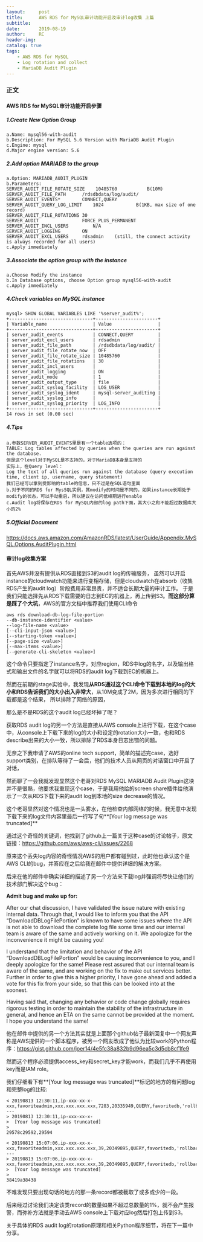 ```yaml
---
layout:     post
title:      AWS RDS for MySQL审计功能开启及审计log收集 上篇
subtitle:  	
date:       2019-08-19
author:     RC
header-img: 
catalog: true
tags:
    - AWS RDS for MySQL
    - Log rotation and collect
    - MariaDB Audit Plugin
---
```


### 正文
#### AWS RDS for MySQL审计功能开启步骤
##### 1.Create New Option Group
```
a.Name: mysql56-with-audit
b.Description: For MySQL 5.6 Version with MariaDB Audit Plugin
c.Engine: mysql
d.Major engine version: 5.6
```
##### 2.Add option MARIADB to the group
```
a.Option: MARIADB_AUDIT_PLUGIN
b.Parameters: 
SERVER_AUDIT_FILE_ROTATE_SIZE	 10485760 			B(10M)
SERVER_AUDIT_FILE_PATH		/rdsdbdata/log/audit/
SERVER_AUDIT_EVENTS* 		CONNECT,QUERY
SERVER_AUDIT_QUERY_LOG_LIMIT	1024 			B(1KB, max size of one record)
SERVER_AUDIT_FILE_ROTATIONS	30
SERVER_AUDIT				FORCE_PLUS_PERMANENT
SERVER_AUDIT_INCL_USERS 		N/A
SERVER_AUDIT_LOGGING		ON
SERVER_AUDIT_EXCL_USERS		rdsadmin	(still, the connect activity is always recorded for all users)
c.Apply immediately
```
##### 3.Associate the option group with the instance
```
a.Choose Modify the instance
b.In Database options, choose Option group mysql56-with-audit
c.Apply immediately
```
##### 4.Check variables on MySQL instance
```
mysql> SHOW GLOBAL VARIABLES LIKE '%server_audit%';
+-------------------------------+-----------------------+
| Variable_name                 | Value                 |
+-------------------------------+-----------------------+
| server_audit_events           | CONNECT,QUERY         |
| server_audit_excl_users       | rdsadmin              |
| server_audit_file_path        | /rdsdbdata/log/audit/ |
| server_audit_file_rotate_now  | OFF                   |
| server_audit_file_rotate_size | 10485760              |
| server_audit_file_rotations   | 30                    |
| server_audit_incl_users       |                       |
| server_audit_logging          | ON                    |
| server_audit_mode             | 1                     |
| server_audit_output_type      | file                  |
| server_audit_syslog_facility  | LOG_USER              |
| server_audit_syslog_ident     | mysql-server_auditing |
| server_audit_syslog_info      |                       |
| server_audit_syslog_priority  | LOG_INFO              |
+-------------------------------+-----------------------+
14 rows in set (0.00 sec)
```
##### 4.Tips
```
a.参数SERVER_AUDIT_EVENTS里是有一个table选项的：
TABLE: Log tables affected by queries when the queries are run against the database.
但是这个level对于MySQL是不支持的，对于MariaDB本身是支持的
实际上，在Query level：
Log the text of all queries run against the database (query execution time, client ip, username, query statement)
我们已经可以拿到受影响的table的信息，只不过是在SQL语句里面
b.对于不同的RDS for MysSQL实例，其modify的时间是不同的，如果instance长期处于modify的状态，可以手动重启，所以建议在访问低峰期进行enable
c.Audit log将保存在RDS for MySQL内部的log path下面，其大小之和不能超过数据库大小的2%
```
##### 5.Official Document
<https://docs.aws.amazon.com/AmazonRDS/latest/UserGuide/Appendix.MySQL.Options.AuditPlugin.html>

#### 审计log收集方案
首先AWS并没有提供从RDS直接到S3的audit log的传输服务，
虽然可以开启instance的cloudwatch功能来进行变相存储，但是cloudwatch在absorb（收集RDS产生的audit log）阶段费用非常昂贵，并不适合长期大量的审计工作。
于是我们只能选择先从RDS下载需要的日志到EC的机器上，再上传到S3。**而这部分算是踩了个大坑**，AWS的官方文档中推荐我们使用CLI命令
```
aws rds download-db-log-file-portion
--db-instance-identifier <value>
--log-file-name <value>
[--cli-input-json <value>]
[--starting-token <value>]
[--page-size <value>]
[--max-items <value>]
[--generate-cli-skeleton <value>]
```
这个命令只要指定了instance名字，对应region，RDS中log的名字，以及输出格式和输出文件的名字就可以将RDS的audit log下载到EC的机器上。

然而在前期的stage实验中，我发现**从RDS通过这个CLI命令下载到本地的log的大小和RDS告诉我们的大小出入非常大**，从10M变成了2M，因为多次进行相同的下载都是这个结果，
所以排除了网络的原因，

那么是不是RDS的这个audit log已经坏掉了呢？

获取RDS audit log的另一个方法是直接从AWS console上进行下载，在这个case中，从console上下载下来的log的大小和设定的rotation大小一致，也和RDS describe出来的大小一致，所以排除了RDS本身日志出错的问题。

无奈之下我申请了AWS的online tech support，简单的描述完case，选好support类别，在排队等待了一会后，他们的技术人员从网页的对话窗口中开启了对话，

然而聊了一会我就发现显然这个老哥对RDS MySQL MARIADB Audit Plugin这块并不是很熟，他要求我重现这个case，于是我用他给的screen share插件给他演示了一次从RDS下载下来的audit log到本地的size decrease的情况。

这个老哥显然对这个情况也是一头雾水，在他检查内部网络的时候，我无意中发现下载下来的log文件内容里最后一行写了句**[Your log message was truncated]**

通过这个奇怪的关键词，他找到了github上一篇关于这种case的讨论帖子，原文链接：<https://github.com/aws/aws-cli/issues/2268>

原来这个丢失log内容的奇怪情况AWS的用户都有碰到过，此时他也承认这个是AWS CLI的bug，并答应在之后给我在邮件中提供详细的解决方案。

后来在他的邮件中确实详细的描述了另一个方法来下载log并强调将尽快让他们的技术部门解决这个bug：

**Admit bug and make up for:**

After our chat discussion, I have validated the issue nature with existing internal data. Through that, I would like to inform you that the API “DownloadDBLogFilePortion” is known to have some issues where the API is not able to download the complete log file some time and our internal team is aware of the same and actively working on it. We apologize for the inconvenience it might be causing you!

I understand that the limitation and behavior of the API “DownloadDBLogFilePortion” would be causing inconvenience to you, and I deeply apologize for the same! Please rest assured that our internal team is aware of the same, and are working on the fix to make out services better. Further in order to give this a higher priority, I have gone ahead and added a vote for this fix from your side, so that this can be looked into at the soonest. 

Having said that, changing any behavior or code change globally requires rigorous testing in order to maintain the stability of the infrastructure in general, and hence an ETA on the same cannot be provided at the moment. I hope you understand the same!

他在邮件中提供的另一个方法其实就是上面那个github帖子最新回复中一个网友声称是AWS提供的一个脚本程序，被另一个网友改成了他认为比较work的Python程序：<https://gist.github.com/joer14/4e5fc38a832b9d96ea5c3d5cb8cf1fe9>

然而这个程序必须提供access_key和secret_key才能work，而我们几乎不再使用key而是IAM role。

我们仔细看下有**[Your log message was truncated]**标记的地方的有问题log和完整log的比较:
```
< 20190813 12:30:11,ip-xxx-xx-x-xxx,favoriteadmin,xxx.xxx.xxx.xxx,7283,20335949,QUERY,favoritedb,'rollback',0
---
> 20190813 12:30:11,ip-xxx-xx-x-
>  [Your log message was truncated]
>
29578c29592,29594

< 20190813 15:07:06,ip-xxx-xx-x-xxx,favoriteadmin,xxx.xxx.xxx.xxx,39,20349895,QUERY,favoritedb,'rollback',0
---
> 20190813 15:07:06,ip-xxx-xx-x-xxx,favoriteadmin,xxx.xxx.xxx.xxx,39,20349895,QUERY,favoritedb,'rollback'
>  [Your log message was truncated]
> 
38419a38438
```
不难发现只要出现句话的地方的那一条record都被截取了或多或少的一段。

后来经过讨论我们决定该类record的数量如果不超过总数量的1%，就不会产生报警，而弥补方法就是手动去AWS console上下载对应log然后打包上传到S3。

关于具体的RDS audit log的rotation原理和相关Python程序细节，将在下一篇中分享。

